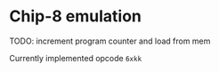 # Chip-8 emulation

TODO: increment program counter and load from mem


Currently implemented opcode `6xkk`
